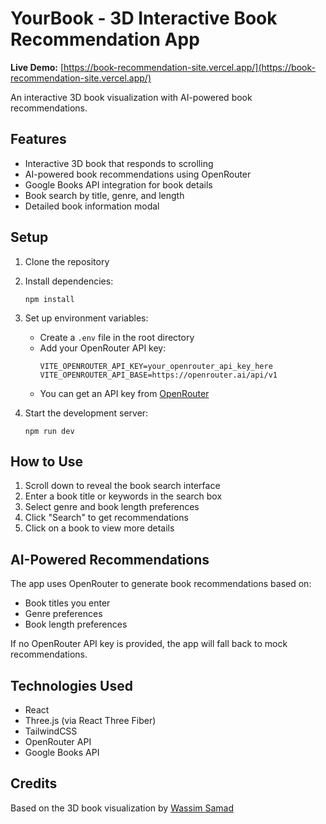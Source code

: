 # YourBook - 3D Interactive Book Recommendation App

**Live Demo:** [https://book-recommendation-site.vercel.app/](https://book-recommendation-site.vercel.app/)

An interactive 3D book visualization with AI-powered book recommendations.

## Features

- Interactive 3D book that responds to scrolling
- AI-powered book recommendations using OpenRouter
- Google Books API integration for book details
- Book search by title, genre, and length
- Detailed book information modal

## Setup

1. Clone the repository
2. Install dependencies:
   ```
   npm install
   ```
3. Set up environment variables:
   - Create a `.env` file in the root directory
   - Add your OpenRouter API key:
     ```
     VITE_OPENROUTER_API_KEY=your_openrouter_api_key_here
     VITE_OPENROUTER_API_BASE=https://openrouter.ai/api/v1
     ```
   - You can get an API key from [OpenRouter](https://openrouter.ai/)

4. Start the development server:
   ```
   npm run dev
   ```

## How to Use

1. Scroll down to reveal the book search interface
2. Enter a book title or keywords in the search box
3. Select genre and book length preferences
4. Click "Search" to get recommendations
5. Click on a book to view more details

## AI-Powered Recommendations

The app uses OpenRouter to generate book recommendations based on:
- Book titles you enter
- Genre preferences
- Book length preferences

If no OpenRouter API key is provided, the app will fall back to mock recommendations.

## Technologies Used

- React
- Three.js (via React Three Fiber)
- TailwindCSS
- OpenRouter API
- Google Books API

## Credits

Based on the 3D book visualization by [Wassim Samad](https://github.com/wass08/r3f-animated-book-slider-final)
